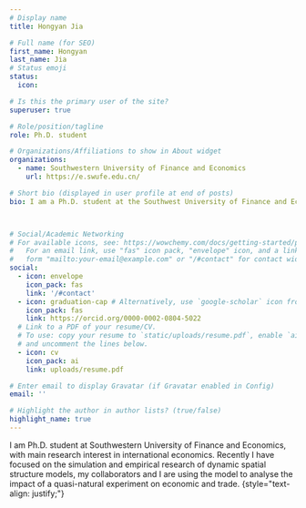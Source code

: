 ```yaml
---
# Display name
title: Hongyan Jia

# Full name (for SEO)
first_name: Hongyan
last_name: Jia
# Status emoji
status:
  icon: 

# Is this the primary user of the site?
superuser: true

# Role/position/tagline
role: Ph.D. student

# Organizations/Affiliations to show in About widget
organizations:
  - name: Southwestern University of Finance and Economics
    url: https://e.swufe.edu.cn/

# Short bio (displayed in user profile at end of posts)
bio: I am a Ph.D. student at the Southwest University of Finance and Economics, with my main research interest in international economics. Recently I have focused on the simulation and empirical research of dynamic spatial structure models.



# Social/Academic Networking
# For available icons, see: https://wowchemy.com/docs/getting-started/page-builder/#icons
#   For an email link, use "fas" icon pack, "envelope" icon, and a link in the
#   form "mailto:your-email@example.com" or "/#contact" for contact widget.
social:
  - icon: envelope
    icon_pack: fas
    link: '/#contact'
  - icon: graduation-cap # Alternatively, use `google-scholar` icon from `ai` icon pack
    icon_pack: fas
    link: https://orcid.org/0000-0002-0804-5022
  # Link to a PDF of your resume/CV.
  # To use: copy your resume to `static/uploads/resume.pdf`, enable `ai` icons in `params.yaml`,
  # and uncomment the lines below.
  - icon: cv
    icon_pack: ai
    link: uploads/resume.pdf

# Enter email to display Gravatar (if Gravatar enabled in Config)
email: ''

# Highlight the author in author lists? (true/false)
highlight_name: true
---
```


I am Ph.D. student at Southwestern University of Finance and Economics, with main research interest in international economics. Recently I have focused on the simulation and empirical research of dynamic spatial structure models, my collaborators and I are using the model to analyse the impact of a quasi-natural experiment on economic and trade.
{style="text-align: justify;"}
